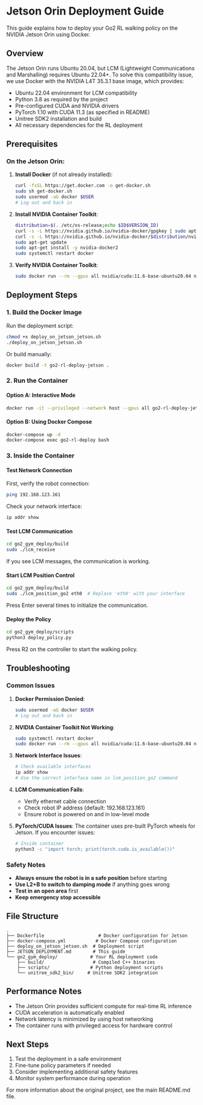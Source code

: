 # Jetson Orin Deployment Guide

This guide explains how to deploy your Go2 RL walking policy on the NVIDIA Jetson Orin using Docker.

## Overview

The Jetson Orin runs Ubuntu 20.04, but LCM (Lightweight Communications and Marshalling) requires Ubuntu 22.04+. To solve this compatibility issue, we use Docker with the NVIDIA L4T 35.3.1 base image, which provides:

- Ubuntu 22.04 environment for LCM compatibility
- Python 3.8 as required by the project
- Pre-configured CUDA and NVIDIA drivers
- PyTorch 1.10 with CUDA 11.3 (as specified in README)
- Unitree SDK2 installation and build
- All necessary dependencies for the RL deployment

## Prerequisites

### On the Jetson Orin:

1. **Install Docker** (if not already installed):
   ```bash
   curl -fsSL https://get.docker.com -o get-docker.sh
   sudo sh get-docker.sh
   sudo usermod -aG docker $USER
   # Log out and back in
   ```

2. **Install NVIDIA Container Toolkit**:
   ```bash
   distribution=$(. /etc/os-release;echo $ID$VERSION_ID)
   curl -s -L https://nvidia.github.io/nvidia-docker/gpgkey | sudo apt-key add -
   curl -s -L https://nvidia.github.io/nvidia-docker/$distribution/nvidia-docker.list | sudo tee /etc/apt/sources.list.d/nvidia-docker.list
   sudo apt-get update
   sudo apt-get install -y nvidia-docker2
   sudo systemctl restart docker
   ```

3. **Verify NVIDIA Container Toolkit**:
   ```bash
   sudo docker run --rm --gpus all nvidia/cuda:11.6-base-ubuntu20.04 nvidia-smi
   ```

## Deployment Steps

### 1. Build the Docker Image

Run the deployment script:
```bash
chmod +x deploy_on_jetson_jetson.sh
./deploy_on_jetson_jetson.sh
```

Or build manually:
```bash
docker build -t go2-rl-deploy-jetson .
```

### 2. Run the Container

#### Option A: Interactive Mode
```bash
docker run -it --privileged --network host --gpus all go2-rl-deploy-jetson
```

#### Option B: Using Docker Compose
```bash
docker-compose up -d
docker-compose exec go2-rl-deploy bash
```

### 3. Inside the Container

#### Test Network Connection
First, verify the robot connection:
```bash
ping 192.168.123.161
```

Check your network interface:
```bash
ip addr show
```

#### Test LCM Communication
```bash
cd go2_gym_deploy/build
sudo ./lcm_receive
```

If you see LCM messages, the communication is working.

#### Start LCM Position Control
```bash
cd go2_gym_deploy/build
sudo ./lcm_position_go2 eth0  # Replace 'eth0' with your interface
```

Press Enter several times to initialize the communication.

#### Deploy the Policy
```bash
cd go2_gym_deploy/scripts
python3 deploy_policy.py
```

Press R2 on the controller to start the walking policy.

## Troubleshooting

### Common Issues

1. **Docker Permission Denied**:
   ```bash
   sudo usermod -aG docker $USER
   # Log out and back in
   ```

2. **NVIDIA Container Toolkit Not Working**:
   ```bash
   sudo systemctl restart docker
   sudo docker run --rm --gpus all nvidia/cuda:11.6-base-ubuntu20.04 nvidia-smi
   ```

3. **Network Interface Issues**:
   ```bash
   # Check available interfaces
   ip addr show
   # Use the correct interface name in lcm_position_go2 command
   ```

4. **LCM Communication Fails**:
   - Verify ethernet cable connection
   - Check robot IP address (default: 192.168.123.161)
   - Ensure robot is powered on and in low-level mode

5. **PyTorch/CUDA Issues**:
   The container uses pre-built PyTorch wheels for Jetson. If you encounter issues:
   ```bash
   # Inside container
   python3 -c "import torch; print(torch.cuda.is_available())"
   ```

### Safety Notes

- **Always ensure the robot is in a safe position** before starting
- **Use L2+B to switch to damping mode** if anything goes wrong
- **Test in an open area** first
- **Keep emergency stop accessible**

## File Structure

```
.
├── Dockerfile                    # Docker configuration for Jetson
├── docker-compose.yml           # Docker Compose configuration
├── deploy_on_jetson_jetson.sh  # Deployment script
├── JETSON_DEPLOYMENT.md        # This guide
└── go2_gym_deploy/            # Your RL deployment code
    ├── build/                  # Compiled C++ binaries
    ├── scripts/               # Python deployment scripts
    └── unitree_sdk2_bin/     # Unitree SDK2 integration
```

## Performance Notes

- The Jetson Orin provides sufficient compute for real-time RL inference
- CUDA acceleration is automatically enabled
- Network latency is minimized by using host networking
- The container runs with privileged access for hardware control

## Next Steps

1. Test the deployment in a safe environment
2. Fine-tune policy parameters if needed
3. Consider implementing additional safety features
4. Monitor system performance during operation

For more information about the original project, see the main README.md file. 